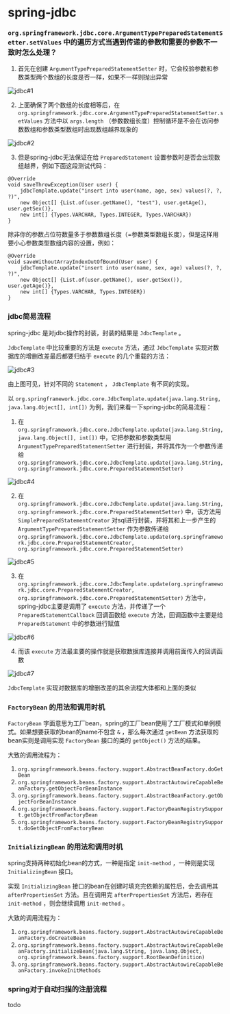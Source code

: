 # spring-jdbc

### `org.springframework.jdbc.core.ArgumentTypePreparedStatementSetter.setValues` 中的遍历方式当遇到传递的参数和需要的参数不一致时怎么处理？

1. 首先在创建 `ArgumentTypePreparedStatementSetter` 时，它会校验参数和参数类型两个数组的长度是否一样，如果不一样则抛出异常

![jdbc#1](resources/2022-04-28_21-32.png)

2. 上面确保了两个数组的长度相等后，在 `org.springframework.jdbc.core.ArgumentTypePreparedStatementSetter.setValues` 方法中以 `args.length` （参数数组长度）控制循环是不会在访问参数数组和参数类型数组时出现数组越界现象的

![jdbc#2](resources/2022-04-28_21-58.png)

3. 但是spring-jdbc无法保证在给 `PreparedStatement` 设置参数时是否会出现数组越界，例如下面这段测试代码：

```
@Override
void saveThrowException(User user) {
    jdbcTemplate.update("insert into user(name, age, sex) values(?, ?, ?)", 
	new Object[] {List.of(user.getName(), "test"), user.getAge(), user.getSex()}, 
	new int[] {Types.VARCHAR, Types.INTEGER, Types.VARCHAR})
}
```

除非你的参数占位符数量多于参数数组长度（=参数类型数组长度），但是这样用要小心参数类型数组内容的设置，例如：

```
@Override
void saveWithoutArrayIndexOutOfBound(User user) {
    jdbcTemplate.update("insert into user(name, sex, age) values(?, ?, ?)", 
	new Object[] {List.of(user.getName(), user.getSex()), user.getAge()}, 
	new int[] {Types.VARCHAR, Types.INTEGER})
}
```

### jdbc简易流程

spring-jdbc 是对jdbc操作的封装，封装的结果是 `JdbcTemplate` 。

`JdbcTemplate` 中比较重要的方法是 `execute` 方法，通过 `JdbcTemplate` 实现对数据库的增删改差最后都要归结于 `execute` 的几个重载的方法：

![jdbc#3](resources/2022-05-01_21-39.png)

由上图可见，针对不同的 `Statement` ， `JdbcTemplate` 有不同的实现。

以 `org.springframework.jdbc.core.JdbcTemplate.update(java.lang.String, java.lang.Object[], int[])` 为例，我们来看一下spring-jdbc的简易流程：

1. 在 `org.springframework.jdbc.core.JdbcTemplate.update(java.lang.String, java.lang.Object[], int[])` 中，它把参数和参数类型用 `ArgumentTypePreparedStatementSetter` 进行封装，并将其作为一个参数传递给 `org.springframework.jdbc.core.JdbcTemplate.update(java.lang.String, org.springframework.jdbc.core.PreparedStatementSetter)` 

![jdbc#4](resources/2022-05-01_21-46.png)

2. 在 `org.springframework.jdbc.core.JdbcTemplate.update(java.lang.String, org.springframework.jdbc.core.PreparedStatementSetter)` 中，该方法用 `SimplePreparedStatementCreator` 对sql进行封装，并将其和上一步产生的 `ArgumentTypePreparedStatementSetter` 作为参数传递给 `org.springframework.jdbc.core.JdbcTemplate.update(org.springframework.jdbc.core.PreparedStatementCreator, org.springframework.jdbc.core.PreparedStatementSetter)` 

![jdbc#5](resources/2022-05-01_21-53.png)

3. 在 `org.springframework.jdbc.core.JdbcTemplate.update(org.springframework.jdbc.core.PreparedStatementCreator, org.springframework.jdbc.core.PreparedStatementSetter)` 方法中，spring-jdbc主要是调用了 `execute` 方法，并传递了一个 `PreparedStatementCallback` 回调函数给 `execute` 方法，回调函数中主要是给 `PreparedStatement` 中的参数进行赋值

![jdbc#6](resources/2022-05-01_22-00.png)

4. 而该 `execute` 方法最主要的操作就是获取数据库连接并调用前面传入的回调函数

![jdbc#7](resources/2022-05-01_22-03.png)

`JdbcTemplate` 实现对数据库的增删改差的其余流程大体都和上面的类似

### `FactoryBean` 的用法和调用时机

`FactoryBean` 字面意思为工厂bean，spring的工厂bean使用了工厂模式和单例模式。如果想要获取的bean的name不包含 `&` ，那么每次通过 `getBean` 方法获取的bean实则是调用实现 `FactoryBean` 接口的类的 `getObject()` 方法的结果。

大致的调用流程为：

1. `org.springframework.beans.factory.support.AbstractBeanFactory.doGetBean`
2. `org.springframework.beans.factory.support.AbstractAutowireCapableBeanFactory.getObjectForBeanInstance`
3. `org.springframework.beans.factory.support.AbstractBeanFactory.getObjectForBeanInstance`
4. `org.springframework.beans.factory.support.FactoryBeanRegistrySupport.getObjectFromFactoryBean`
5. `org.springframework.beans.factory.support.FactoryBeanRegistrySupport.doGetObjectFromFactoryBean`

### `InitializingBean` 的用法和调用时机

spring支持两种初始化bean的方式，一种是指定 `init-method` ，一种则是实现 `InitializingBean` 接口。

实现 `InitializingBean` 接口的bean在创建时填充完依赖的属性后，会去调用其 `afterPropertiesSet` 方法。且在调用完 `afterPropertiesSet` 方法后，若存在 `init-method` ，则会继续调用 `init-method` 。

大致的调用流程为：

1. `org.springframework.beans.factory.support.AbstractAutowireCapableBeanFactory.doCreateBean`
2. `org.springframework.beans.factory.support.AbstractAutowireCapableBeanFactory.initializeBean(java.lang.String, java.lang.Object, org.springframework.beans.factory.support.RootBeanDefinition)`
3. `org.springframework.beans.factory.support.AbstractAutowireCapableBeanFactory.invokeInitMethods`

### spring对于自动扫描的注册流程

todo